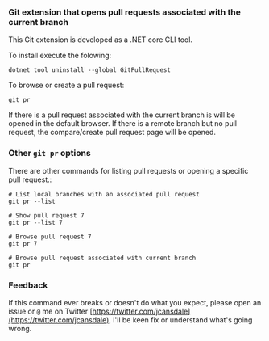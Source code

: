 ### Git extension that opens pull requests associated with the current branch

This Git extension is developed as a .NET core CLI tool.

To install execute the folowing:
```
dotnet tool uninstall --global GitPullRequest
```

To browse or create a pull request:
```
git pr
```

If there is a pull request associated with the current branch is will be opened in the
default browser. If there is a remote branch but no pull request, the compare/create pull
request page will be opened.

### Other `git pr` options

There are other commands for listing pull requests or opening a specific pull request.:
```
# List local branches with an associated pull request
git pr --list

# Show pull request 7
git pr --list 7

# Browse pull request 7
git pr 7

# Browse pull request associated with current branch
git pr
```

### Feedback

If this command ever breaks or doesn't do what you expect, please open an issue or `@` me on
Twitter [https://twitter.com/jcansdale](https://twitter.com/jcansdale). I'll be keen fix or understand
what's going wrong.
